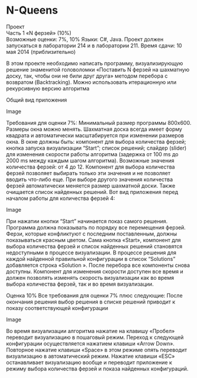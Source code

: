 # N-Queens

Проект  
Часть 1 «N ферзей» (10%)  
Возможные оценки: 7%, 10% 
Языки: С#, Java. Проект должен запускаться в лаборатории 214 и в лаборатории 211. 
Время сдачи: 10 мая 2014 (приблизительно)  
 
В этом проекте необходимо написать программу, визуализирующую решение знаменитой головоломки «Поставить N ферзей на шахматную доску, так, чтобы они не били друг друга» методом перебора с возвратом (Backtracking). Можно использовать  итерационную или рекурсивную версию алгоритма 
 
Общий вид приложения  
 
Image 
 
 
 
 
 
 
 
 
 
 
 
 
 
 
 
 
Требования для оценки  7%: 
Минимальный размер программы 800x600. Размеры окна можно менять. Шахматная доска всегда имеет форму квадрата и автоматически масштабируется при изменении размеров окна. В окне должны быть: компонент для выбора количества ферзей; кнопка запуска визуализации “Start”; список решений; слайдер (slider) для изменения скорости работы алгоритма (задержка от 100 ms до 2000 ms между каждым шагом алгоритма). Возможные значения количества ферзей: от 4 до 12. Компонент для выбора количества ферзей позволяет выбирать только эти значения и не позволяет вводить что-либо еще. При выборе другого значения количества ферзей автоматически меняется размер шахматной доски. Также очищается список найденных решений. Вот вид приложения перед началом работы для количества ферзей 4: 
 
Image 
 
При нажатии кнопки “Start” начинается показ самого решения. Программа должна показывать по порядку все перемещения ферзей. Ферзи, которые конфликтуют с последним поставленным, должны показываться красным цветом. Сама кнопка «Start», компонент для выбора количества ферзей и список найденных решений становятся недоступными в процессе визуализации. В процессе решения для каждой найденной правильной конфигурации в список “Solutions” добавляется строка «Solution <number>». После перебора все компоненты снова доступны. Компонент для изменения скорости доступен все время и должен позволять изменять скорость визуализации как во время выбора количества ферзей, так и во время визуализации. 
 
 
 
 
 
Оценка 10% 
Все требования для оценки 7% плюс следующие: 
После окончания решения выбор решения в списке решений приводит к показу соответствующей конфигурации 
 
Image 
 
Во время визуализации алгоритма нажатие на клавишу «Пробел» переводит визуализацию в пошаговый режим. Переход к следующей конфигурации осуществляется нажатием клавиши «Arrow Down». Повторное нажатие клавиши «Space» в этом режиме опять переводит визуализацию в автоматический режим. Нажатие клавиши «ESC» останавливает визуализацию вообще и переводит приложение к режиму выбора количества ферзей и показа найденных конфигураций. 
 
